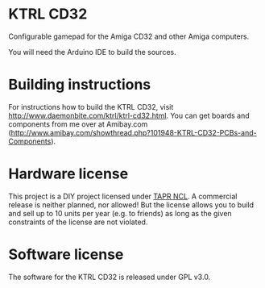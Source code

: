 # KTRL CD32
Configurable gamepad for the Amiga CD32 and other Amiga computers.

You will need the Arduino IDE to build the sources.

# Building instructions
For instructions how to build the KTRL CD32, visit http://www.daemonbite.com/ktrl/ktrl-cd32.html. You can get boards and components from me over at Amibay.com (http://www.amibay.com/showthread.php?101948-KTRL-CD32-PCBs-and-Components).

# Hardware license
This project is a DIY project licensed under [TAPR NCL](https://www.tapr.org/TAPR_Noncommercial_Hardware_License_v1.0.pdf). A commercial release is neither planned, nor allowed! But the license allows you to build and sell up to 10 units per year (e.g. to friends) as long as the given constraints of the license are not violated.

# Software license
The software for the KTRL CD32 is released under GPL v3.0. 
